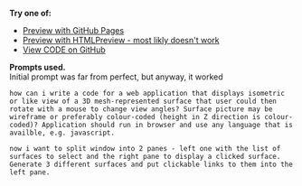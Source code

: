 __Try one of:__  

- [Preview with GitHub Pages](https://vovchek.github.io/3DView/view3surfaces.html)  
- [Preview with HTMLPreview - most likly doesn't work](https://htmlpreview.github.io/?https://github.com/vovchek/3Dview/blob/master/view3surfaces.html)  
- [View CODE on GitHub](view3surfaces.html)  

__Prompts used.__  
Initial prompt was far from perfect, but anyway, it worked
```
how can i write a code for a web application that displays isometric or like view of a 3D mesh-represented surface that user could then rotate with a mouse to change view angles? Surface picture may be wireframe or preferably colour-coded (height in Z direction is colour-coded)? Application should run in browser and use any language that is availble, e.g. javascript.
```

```
now i want to split window into 2 panes - left one with the list of surfaces to select and the right pane to display a clicked surface. Generate 3 different surfaces and put clickable links to them into the left pane.
```
